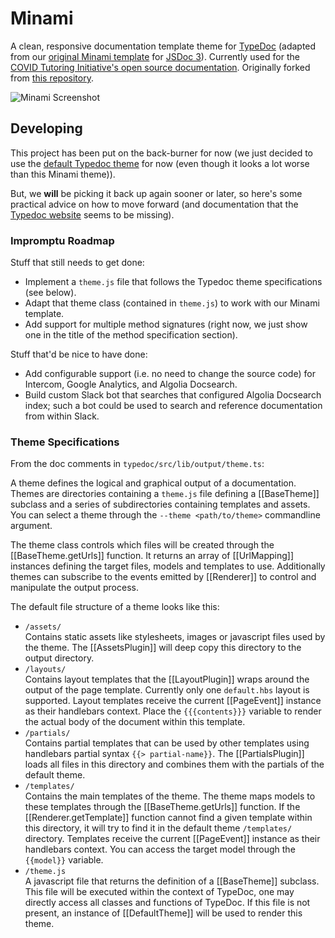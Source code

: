 # Minami

A clean, responsive documentation template theme for
[TypeDoc](https://typedoc.org) (adapted from our [original Minami
template](https://github.com/tutorbookapp/minami) for [JSDoc
3](https://jsdoc.app)). Currently used for the [COVID Tutoring Initiative's open 
source documentation](https://covidtutoring.org/docs/). Originally forked from 
[this repository](https://github.com/Nijikokun/minami).

![Minami Screenshot](https://i.imgur.com/rPCIFqT.png)

## Developing

This project has been put on the back-burner for now (we just decided to use the
[default Typedoc theme](https://github.com/TypeStrong/typedoc-default-themes)
for now (even though it looks a lot worse than this Minami theme)).

But, we **will** be picking it back up again sooner or later, so here's some
practical advice on how to move forward (and documentation that the [Typedoc
website](https://typedoc.org/docs) seems to be missing).

### Impromptu Roadmap

Stuff that still needs to get done:
- Implement a `theme.js` file that follows the Typedoc theme specifications (see
  below).
- Adapt that theme class (contained in `theme.js`) to work with our Minami
  template.
- Add support for multiple method signatures (right now, we just show one in the
  title of the method specification section).

Stuff that'd be nice to have done:
- Add configurable support (i.e. no need to change the source code) for
  Intercom, Google Analytics, and Algolia Docsearch.
- Build custom Slack bot that searches that configured Algolia Docsearch index;
  such a bot could be used to search and reference documentation from within
  Slack.

### Theme Specifications

From the doc comments in `typedoc/src/lib/output/theme.ts`:

A theme defines the logical and graphical output of a documentation. Themes are
directories containing a `theme.js` file defining a [[BaseTheme]] subclass and a
series of subdirectories containing templates and assets. You can select a theme
through the `--theme <path/to/theme>` commandline argument.

The theme class controls which files will be created through the [[BaseTheme.getUrls]]
function. It returns an array of [[UrlMapping]] instances defining the target files, models
and templates to use. Additionally themes can subscribe to the events emitted by
[[Renderer]] to control and manipulate the output process.

The default file structure of a theme looks like this:
- `/assets/`<br>
  Contains static assets like stylesheets, images or javascript files used by the theme.
  The [[AssetsPlugin]] will deep copy this directory to the output directory.
- `/layouts/`<br>
  Contains layout templates that the [[LayoutPlugin]] wraps around the output of the
  page template. Currently only one `default.hbs` layout is supported. Layout templates
  receive the current [[PageEvent]] instance as their handlebars context. Place the
  `{{{contents}}}` variable to render the actual body of the document within this template.
- `/partials/`<br>
  Contains partial templates that can be used by other templates using handlebars partial
  syntax `{{> partial-name}}`. The [[PartialsPlugin]] loads all files in this directory
  and combines them with the partials of the default theme.
- `/templates/`<br>
  Contains the main templates of the theme. The theme maps models to these templates through
  the [[BaseTheme.getUrls]] function. If the [[Renderer.getTemplate]] function cannot find a
  given template within this directory, it will try to find it in the default theme
  `/templates/` directory. Templates receive the current [[PageEvent]] instance as
  their handlebars context. You can access the target model through the `{{model}}` variable.
- `/theme.js`<br>
  A javascript file that returns the definition of a [[BaseTheme]] subclass. This file will
  be executed within the context of TypeDoc, one may directly access all classes and functions
  of TypeDoc. If this file is not present, an instance of [[DefaultTheme]] will be used to render
  this theme.
